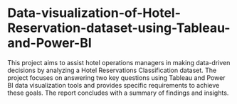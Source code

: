 # Data-visualization-of-Hotel-Reservation-dataset-using-Tableau-and-Power-BI

This project aims to assist hotel operations managers in making data-driven decisions by analyzing a Hotel Reservations Classification dataset. The project focuses on answering two key questions using Tableau and Power BI data visualization tools and provides specific requirements to achieve these goals. The report concludes with a summary of findings and insights.
